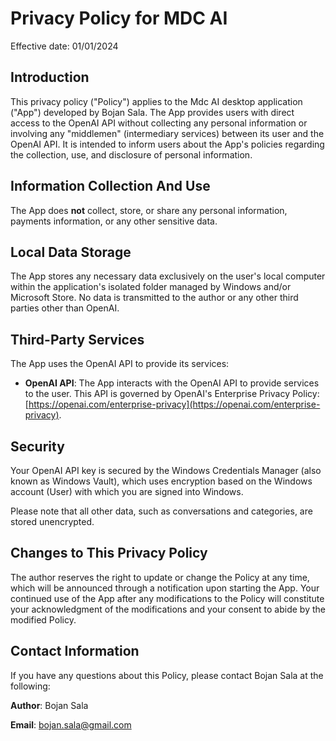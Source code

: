 # Privacy Policy for MDC AI

Effective date: 01/01/2024

## Introduction

This privacy policy ("Policy") applies to the Mdc AI desktop application ("App") developed by Bojan Sala. The App provides users with direct access to the OpenAI API without collecting any personal information or involving any "middlemen" (intermediary services) between its user and the OpenAI API. It is intended to inform users about the App's policies regarding the collection, use, and disclosure of personal information.

## Information Collection And Use

The App does **not** collect, store, or share any personal information, payments information, or any other sensitive data.

## Local Data Storage

The App stores any necessary data exclusively on the user's local computer within the application's isolated folder managed by Windows and/or Microsoft Store. No data is transmitted to the author or any other third parties other than OpenAI.

## Third-Party Services

The App uses the OpenAI API to provide its services:

- **OpenAI API**: The App interacts with the OpenAI API to provide services to the user. This API is governed by OpenAI's Enterprise Privacy Policy: [https://openai.com/enterprise-privacy](https://openai.com/enterprise-privacy).

## Security

Your OpenAI API key is secured by the Windows Credentials Manager (also known as Windows Vault), which uses encryption based on the Windows account (User) with which you are signed into Windows.

Please note that all other data, such as conversations and categories, are stored unencrypted.

## Changes to This Privacy Policy

The author reserves the right to update or change the Policy at any time, which will be announced through a notification upon starting the App. Your continued use of the App after any modifications to the Policy will constitute your acknowledgment of the modifications and your consent to abide by the modified Policy.

## Contact Information

If you have any questions about this Policy, please contact Bojan Sala at the following:

**Author**: Bojan Sala

**Email**: bojan.sala@gmail.com
